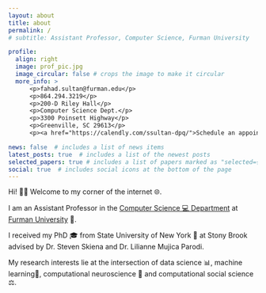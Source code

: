 ```yaml
---
layout: about
title: about
permalink: /
# subtitle: Assistant Professor, Computer Science, Furman University

profile:
  align: right
  image: prof_pic.jpg
  image_circular: false # crops the image to make it circular
  more_info: >
      <p>fahad.sultan@furman.edu</p>
      <p>864.294.3219</p>
      <p>200-D Riley Hall</p>
      <p>Computer Science Dept.</p>
      <p>3300 Poinsett Highway</p>
      <p>Greenville, SC 29613</p>
      <p><a href="https://calendly.com/ssultan-dpq/">Schedule an appointment</a></p>

news: false  # includes a list of news items
latest_posts: true  # includes a list of the newest posts
selected_papers: true # includes a list of papers marked as "selected={true}"
social: true  # includes social icons at the bottom of the page
---
```


Hi! 👋🏾 Welcome to my corner of the internet 🌐. 

I am an Assistant Professor in the [Computer Science 💻 Department](https://www.furman.edu/academics/computer-science/) at [Furman University](https://www.furman.edu) <b>🏫</b>.

I received my PhD 🎓 from State University of New York 🗽 at Stony Brook advised by Dr. Steven Skiena and Dr. Lilianne Mujica Parodi.

My research interests lie at the intersection of data science 📊, machine learning🤖, computational neuroscience 🧠 and computational social science ⚖️. 


